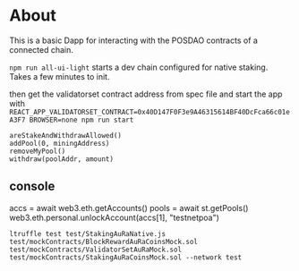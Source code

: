# About

This is a basic Dapp for interacting with the POSDAO contracts of a connected chain.

`npm run all-ui-light` starts a dev chain configured for native staking. Takes a few minutes to init.

then get the validatorset contract address from spec file and start the app with 
`REACT_APP_VALIDATORSET_CONTRACT=0x40D147F0F3e9A46315614BF40DcFca66c01eA3F7 BROWSER=none npm run start`

```
areStakeAndWithdrawAllowed()
addPool(0, miningAddress)
removeMyPool()
withdraw(poolAddr, amount)
```


## console

accs = await web3.eth.getAccounts()
pools = await st.getPools()
web3.eth.personal.unlockAccount(accs[1], "testnetpoa")


```
ltruffle test test/StakingAuRaNative.js test/mockContracts/BlockRewardAuRaCoinsMock.sol test/mockContracts/ValidatorSetAuRaMock.sol test/mockContracts/StakingAuRaCoinsMock.sol --network test
```
